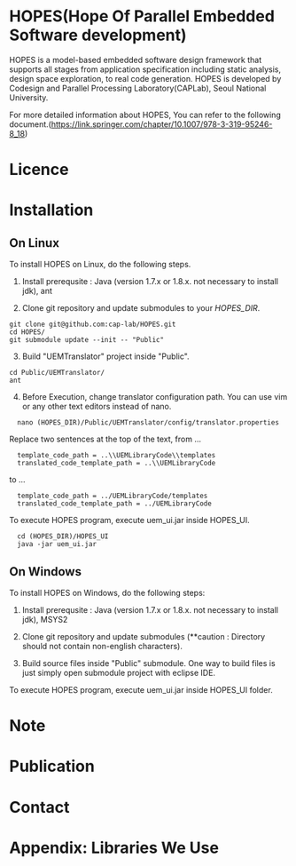# HOPES(Hope Of Parallel Embedded Software development)
HOPES is a model-based embedded software design framework that supports all stages from application specification including static analysis, design space exploration, to real code generation. HOPES is developed by Codesign and Parallel Processing Laboratory(CAPLab), Seoul National University.

For more detailed information about HOPES, You can refer to the following document.(https://link.springer.com/chapter/10.1007/978-3-319-95246-8_18)

# Licence


# Installation

## On Linux
To install HOPES on Linux, do the following steps.

  1. Install prerequsite :
Java (version 1.7.x or 1.8.x. not necessary to install jdk), ant

  2. Clone git repository and update submodules to your *HOPES_DIR*.
  ```
  git clone git@github.com:cap-lab/HOPES.git
  cd HOPES/
  git submodule update --init -- "Public"
  ```

3. Build "UEMTranslator" project inside "Public".
  ```
  cd Public/UEMTranslator/
  ant
  ```
  
4. Before Execution, change translator configuration path. You can use vim or any other text editors instead of nano.

```
  nano (HOPES_DIR)/Public/UEMTranslator/config/translator.properties
```

Replace two sentences at the top of the text, from ...
```
  template_code_path = ..\\UEMLibraryCode\\templates
  translated_code_template_path = ..\\UEMLibraryCode
```

to ...

```  
  template_code_path = ../UEMLibraryCode/templates
  translated_code_template_path = ../UEMLibraryCode
```

To execute HOPES program, execute uem_ui.jar inside HOPES_UI.
```
  cd (HOPES_DIR)/HOPES_UI
  java -jar uem_ui.jar
```

## On Windows

To install HOPES on Windows, do the following steps:

  1. Install prerequsite :
Java (version 1.7.x or 1.8.x. not necessary to install jdk), MSYS2
  
  2. Clone git repository and update submodules (**caution : Directory should not contain non-english characters).
    
  3. Build source files inside "Public" submodule. One way to build files is just simply open submodule project with eclipse IDE.

To execute HOPES program, execute uem_ui.jar inside HOPES_UI folder.

# Note


# Publication


# Contact


# Appendix: Libraries We Use

